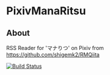 PixivManaRitsu
=====================

## About

RSS Reader for 'マナりつ' on Pixiv
from https://github.com/shigemk2/RMQiita

[![Build Status](https://travis-ci.org/shigemk2/PixivManaRitsu.png?branch=master)](https://travis-ci.org/shigemk2/PixivManaRitsu)
